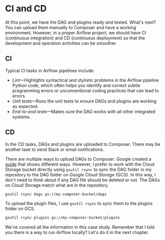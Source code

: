 # CI and CD

At this point, we have the DAG and plugins ready and tested. What's next? You can upload them manually to Composer and have a working environment. However, in a proper Airflow project, we should have CI (continuous integration) and CD (continuous deployment) so that the development and operation activities can be smoother.

## CI

Typical CI tasks in Airflow pipelines include:

- _Lint_&mdash;Highlights syntactical and stylistic problems in the Airflow pipeline Python code, which often helps you identify and correct subtle programming errors or unconventional coding practices that can lead to errors.
- _Unit tests_&mdash;Runs the unit tests to ensure DAGs and plugins are working as expected.
- _End-to-end tests_&mdash;Makes sure the DAG works with all other integrated systems.

## CD

In the CD tasks, DAGs and plugins are uploaded to Composer. There may be another task to send Slack or email notifications.

There are multiple ways to upload DAGs to Composer. Google created a [guide](https://cloud.google.com/composer/docs/how-to/using/managing-dags) that shows different ways. However, I prefer to work with the Cloud Storage bucket directly using `gsutil rsync` to sync the DAG folder in my repository to the DAG folder on _Google Cloud Storage_ (GCS). In this way, I don't need to think about if any DAG file should be deleted or not. The DAGs on Cloud Storage match what are in the repository.

```bash
gsutil rsync dags gs://my-composer-bucket/dags
```

To upload the plugin files, I use `gsutil rsync` to sync them to the plugins folder on GCS.

```bash
gsutil rsync plugins gs://my-composer-bucket/plugins
```

We've covered all the information in this case study. Remember that I told you there is a way to run Airflow locally? Let's do it in the next chapter.

